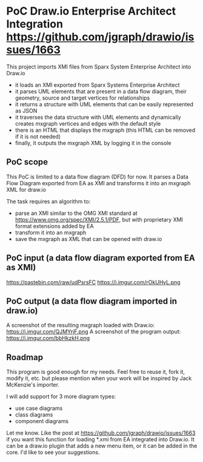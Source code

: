 # PoC Draw.io Enterprise Architect Integration https://github.com/jgraph/drawio/issues/1663
This project imports XMI files from Sparx System Enterprise Architect into Draw.io

* it loads an XMI exported from Sparx Systems Enterprise Architect
* it parses UML elements that are present in a data flow diagram, their geometry, source and target vertices for relationships
* it returns a structure with UML elements that can be easily represented as JSON
* it traverses the data structure with UML elements and dynamically creates mxgraph vertices and edges with the default style
* there is an HTML that displays the mxgraph (this HTML can be removed if it is not needed)
* finally, it outputs the mxgraph XML by logging it in the console

PoC scope
---------
This PoC is limited to a data flow diagram (DFD) for now.
It parses a Data Flow Diagram exported from EA as XMI and transforms it into an mxgraph XML for draw.io

The task requires an algorithm to:
* parse an XMI similar to the OMG XMI standard at https://www.omg.org/spec/XMI/2.5.1/PDF, but with proprietary XMI format extensions added by EA
* transform it into an mxgraph
* save the mxgraph as XML that can be opened with draw.io


PoC input (a data flow diagram exported from EA as XMI)
-------------------------------------------------------
https://pastebin.com/raw/udPsrsFC https://i.imgur.com/rOkUHyL.png

PoC output (a data flow diagram imported in draw.io)
----------------------------------------------------
A screenshot of the resulting mxgraph loaded with Draw.io: https://i.imgur.com/QJMYrjF.png
A screenshot of the program output: https://i.imgur.com/bbHkzkH.png


Roadmap
-------
This program is good enough for my needs. Feel free to reuse it, fork it, modify it, etc. but please mention when your work will be inspired by Jack McKenzie's importer.

I will add support for 3 more diagram types:

* use case diagrams
* class diagrams
* component diagrams

Let me know. Like the post at https://github.com/jgraph/drawio/issues/1663 if you want this function for loading *.xmi from EA integrated into Draw.io. It can be a draw.io plugin that adds a new menu item, or it can be added in the core. I'd like to see your suggestions.
